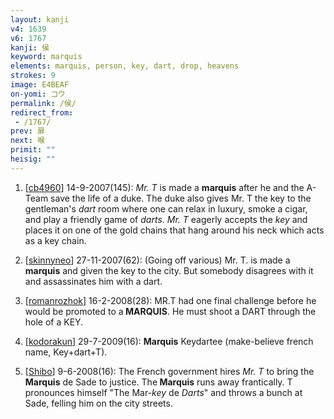 ```yaml
---
layout: kanji
v4: 1639
v6: 1767
kanji: 侯
keyword: marquis
elements: marquis, person, key, dart, drop, heavens
strokes: 9
image: E4BEAF
on-yomi: コウ
permalink: /侯/
redirect_from:
 - /1767/
prev: 扉
next: 喉
primit: ""
heisig: ""
---
```


1) [<a href="http://kanji.koohii.com/profile/cb4960">cb4960</a>] 14-9-2007(145): <em>Mr. T</em> is made a <strong>marquis</strong> after he and the A-Team save the life of a duke. The duke also gives Mr. T the key to the gentleman&#039;s <em>dart</em> room where one can relax in luxury, smoke a cigar, and play a friendly game of <em>darts</em>. <em>Mr. T</em> eagerly accepts the <em>key</em> and places it on one of the gold chains that hang around his neck which acts as a key chain.

2) [<a href="http://kanji.koohii.com/profile/skinnyneo">skinnyneo</a>] 27-11-2007(62): (Going off various) Mr. T. is made a<strong> marquis</strong> and given the key to the city. But somebody disagrees with it and assassinates him with a dart.

3) [<a href="http://kanji.koohii.com/profile/romanrozhok">romanrozhok</a>] 16-2-2008(28): MR.T had one final challenge before he would be promoted to a<strong> MARQUIS</strong>. He must shoot a DART through the hole of a KEY.

4) [<a href="http://kanji.koohii.com/profile/kodorakun">kodorakun</a>] 29-7-2009(16): <strong>Marquis</strong> Keydartee (make-believe french name, Key+dart+T).

5) [<a href="http://kanji.koohii.com/profile/Shibo">Shibo</a>] 9-6-2008(16): The French government hires <em>Mr. T</em> to bring the<strong> Marquis</strong> de Sade to justice. The<strong> Marquis</strong> runs away frantically. T pronounces himself &quot;The Mar-<em>key</em> de <em>Darts</em>&quot; and throws a bunch at Sade, felling him on the city streets.

